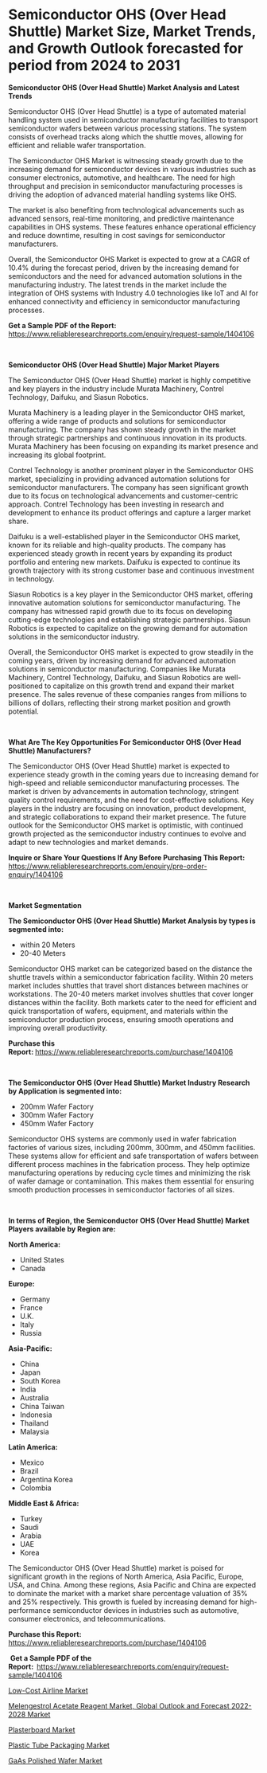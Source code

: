 <p><h1>Semiconductor OHS (Over Head Shuttle) Market Size, Market Trends, and Growth Outlook forecasted for period from 2024 to 2031</h1></p><p><strong>Semiconductor OHS (Over Head Shuttle) Market Analysis and Latest Trends</strong></p>
<p><p>Semiconductor OHS (Over Head Shuttle) is a type of automated material handling system used in semiconductor manufacturing facilities to transport semiconductor wafers between various processing stations. The system consists of overhead tracks along which the shuttle moves, allowing for efficient and reliable wafer transportation.</p><p>The Semiconductor OHS Market is witnessing steady growth due to the increasing demand for semiconductor devices in various industries such as consumer electronics, automotive, and healthcare. The need for high throughput and precision in semiconductor manufacturing processes is driving the adoption of advanced material handling systems like OHS.</p><p>The market is also benefiting from technological advancements such as advanced sensors, real-time monitoring, and predictive maintenance capabilities in OHS systems. These features enhance operational efficiency and reduce downtime, resulting in cost savings for semiconductor manufacturers.</p><p>Overall, the Semiconductor OHS Market is expected to grow at a CAGR of 10.4% during the forecast period, driven by the increasing demand for semiconductors and the need for advanced automation solutions in the manufacturing industry. The latest trends in the market include the integration of OHS systems with Industry 4.0 technologies like IoT and AI for enhanced connectivity and efficiency in semiconductor manufacturing processes.</p></p>
<p><strong>Get a Sample PDF of the Report:&nbsp;</strong> <a href="https://www.reliableresearchreports.com/enquiry/request-sample/1404106">https://www.reliableresearchreports.com/enquiry/request-sample/1404106</a></p>
<p>&nbsp;</p>
<p><strong>Semiconductor OHS (Over Head Shuttle) Major Market Players</strong></p>
<p><p>The Semiconductor OHS (Over Head Shuttle) market is highly competitive and key players in the industry include Murata Machinery, Contrel Technology, Daifuku, and Siasun Robotics. </p><p>Murata Machinery is a leading player in the Semiconductor OHS market, offering a wide range of products and solutions for semiconductor manufacturing. The company has shown steady growth in the market through strategic partnerships and continuous innovation in its products. Murata Machinery has been focusing on expanding its market presence and increasing its global footprint.</p><p>Contrel Technology is another prominent player in the Semiconductor OHS market, specializing in providing advanced automation solutions for semiconductor manufacturers. The company has seen significant growth due to its focus on technological advancements and customer-centric approach. Contrel Technology has been investing in research and development to enhance its product offerings and capture a larger market share.</p><p>Daifuku is a well-established player in the Semiconductor OHS market, known for its reliable and high-quality products. The company has experienced steady growth in recent years by expanding its product portfolio and entering new markets. Daifuku is expected to continue its growth trajectory with its strong customer base and continuous investment in technology.</p><p>Siasun Robotics is a key player in the Semiconductor OHS market, offering innovative automation solutions for semiconductor manufacturing. The company has witnessed rapid growth due to its focus on developing cutting-edge technologies and establishing strategic partnerships. Siasun Robotics is expected to capitalize on the growing demand for automation solutions in the semiconductor industry.</p><p>Overall, the Semiconductor OHS market is expected to grow steadily in the coming years, driven by increasing demand for advanced automation solutions in semiconductor manufacturing. Companies like Murata Machinery, Contrel Technology, Daifuku, and Siasun Robotics are well-positioned to capitalize on this growth trend and expand their market presence. The sales revenue of these companies ranges from millions to billions of dollars, reflecting their strong market position and growth potential.</p></p>
<p>&nbsp;</p>
<p><strong>What Are The Key Opportunities For Semiconductor OHS (Over Head Shuttle) Manufacturers?</strong></p>
<p><p>The Semiconductor OHS (Over Head Shuttle) market is expected to experience steady growth in the coming years due to increasing demand for high-speed and reliable semiconductor manufacturing processes. The market is driven by advancements in automation technology, stringent quality control requirements, and the need for cost-effective solutions. Key players in the industry are focusing on innovation, product development, and strategic collaborations to expand their market presence. The future outlook for the Semiconductor OHS market is optimistic, with continued growth projected as the semiconductor industry continues to evolve and adapt to new technologies and market demands.</p></p>
<p><strong>Inquire or Share Your Questions If Any Before Purchasing This Report:</strong> <a href="https://www.reliableresearchreports.com/enquiry/pre-order-enquiry/1404106">https://www.reliableresearchreports.com/enquiry/pre-order-enquiry/1404106</a></p>
<p>&nbsp;</p>
<p><strong>Market Segmentation</strong></p>
<p><strong>The Semiconductor OHS (Over Head Shuttle) Market Analysis by types is segmented into:</strong></p>
<p><ul><li>within 20 Meters</li><li>20-40 Meters</li></ul></p>
<p><p>Semiconductor OHS market can be categorized based on the distance the shuttle travels within a semiconductor fabrication facility. Within 20 meters market includes shuttles that travel short distances between machines or workstations. The 20-40 meters market involves shuttles that cover longer distances within the facility. Both markets cater to the need for efficient and quick transportation of wafers, equipment, and materials within the semiconductor production process, ensuring smooth operations and improving overall productivity.</p></p>
<p><strong>Purchase this Report:&nbsp;</strong><a href="https://www.reliableresearchreports.com/purchase/1404106">https://www.reliableresearchreports.com/purchase/1404106</a></p>
<p>&nbsp;</p>
<p><strong>The Semiconductor OHS (Over Head Shuttle) Market Industry Research by Application is segmented into:</strong></p>
<p><ul><li>200mm Wafer Factory</li><li>300mm Wafer Factory</li><li>450mm Wafer Factory</li></ul></p>
<p><p>Semiconductor OHS systems are commonly used in wafer fabrication factories of various sizes, including 200mm, 300mm, and 450mm facilities. These systems allow for efficient and safe transportation of wafers between different process machines in the fabrication process. They help optimize manufacturing operations by reducing cycle times and minimizing the risk of wafer damage or contamination. This makes them essential for ensuring smooth production processes in semiconductor factories of all sizes.</p></p>
<p>&nbsp;</p>
<p><strong>In terms of Region, the Semiconductor OHS (Over Head Shuttle) Market Players available by Region are:</strong></p>
<p>
    <p> <strong> North America: </strong>
        <ul>
            <li>United States</li>
            <li>Canada</li>
        </ul>
        </p> 
    <p> <strong> Europe: </strong>
        <ul>
            <li>Germany</li>
            <li>France</li>
            <li>U.K.</li>
            <li>Italy</li>
            <li>Russia</li>
        </ul>
        </p> 
    <p> <strong> Asia-Pacific: </strong>
        <ul>
            <li>China</li>
            <li>Japan</li>
            <li>South Korea</li>
            <li>India</li>
            <li>Australia</li>
            <li>China Taiwan</li>
            <li>Indonesia</li>
            <li>Thailand</li>
            <li>Malaysia</li>
        </ul>
        </p> 
    <p> <strong> Latin America: </strong>
        <ul>
            <li>Mexico</li>
            <li>Brazil</li>
            <li>Argentina Korea</li>
            <li>Colombia</li>
        </ul>
        </p> 
    <p> <strong> Middle East & Africa: </strong>
        <ul>
            <li>Turkey</li>
            <li>Saudi</li>
            <li>Arabia</li>
            <li>UAE</li>
            <li>Korea</li>
        </ul>
    </p>
    </p>
<p><p>The Semiconductor OHS (Over Head Shuttle) market is poised for significant growth in the regions of North America, Asia Pacific, Europe, USA, and China. Among these regions, Asia Pacific and China are expected to dominate the market with a market share percentage valuation of 35% and 25% respectively. This growth is fueled by increasing demand for high-performance semiconductor devices in industries such as automotive, consumer electronics, and telecommunications.</p></p>
<p><strong>Purchase this Report: </strong><a href="https://www.reliableresearchreports.com/purchase/1404106">https://www.reliableresearchreports.com/purchase/1404106</a></p>
<p>&nbsp;<strong>Get a Sample PDF of the Report:&nbsp;&nbsp;</strong><a href="https://www.reliableresearchreports.com/enquiry/request-sample/1404106">https://www.reliableresearchreports.com/enquiry/request-sample/1404106</a></p>
<p><strong></strong></p>
<p><p><a href="https://issuu.com/reportprime-2/docs/low-cost-airline-market-size-2030.pptx">Low-Cost Airline Market</a></p><p><a href="https://metal-farmhouse-e95.notion.site/Melengestrol-Acetate-Reagent-Market-Global-Outlook-and-Forecast-2022-2028-Market-Size-Share-Tren-f40e0400e7b34f7d80d20dc1762712cb">Melengestrol Acetate Reagent Market, Global Outlook and Forecast 2022-2028 Market</a></p><p><a href="https://view.publitas.com/reportprime-1/global-plasterboard-market-by-types-applications-and-major-players-with-regional-growth-rate-analysis-and-development-situation-from-2024-to-2031/">Plasterboard Market</a></p><p><a href="https://view.publitas.com/reportprime-1/plastic-tube-packaging-market-size-share-trends-analysis-report-by-material-by-type-by-end-user-by-region-and-segment-forecasts-2024-2031/">Plastic Tube Packaging Market</a></p><p><a href="https://github.com/okotobwrhuteie/Market-Research-Report-List-1/blob/main/gaas-polished-wafer-market.md">GaAs Polished Wafer Market</a></p></p>